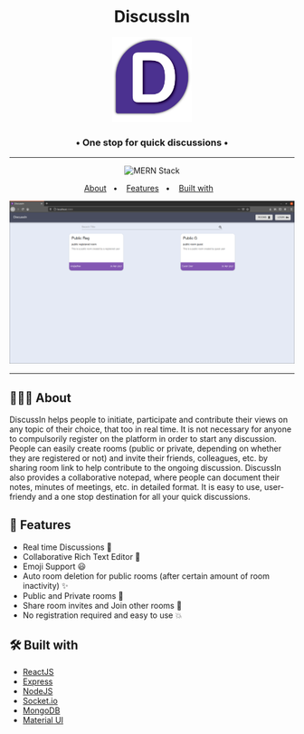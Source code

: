   <h1 align="center">
    DiscussIn
  </h1>
  
  <p align="center">
    <img src="./frontend/public/images/logo.png" height="150px" />
    <h3 align="center">
      &bull; One stop for quick discussions &bull; 
    </h3>
  </p>
  
  <hr />
  
<p align="center">
  <img alt="MERN Stack" src="https://img.shields.io/badge/TechStack-MERN-brightgreen">
</p>

  <p align="center">
  &nbsp;&nbsp;&nbsp;<a href="#-about">About</a>&nbsp;&nbsp;&nbsp;&bull;&nbsp;&nbsp;&nbsp;
  <a href="#-features">Features</a>&nbsp;&nbsp;&nbsp;&bull;&nbsp;&nbsp;&nbsp;
  <a href="#built-with">Built with</a>&nbsp;&nbsp;&nbsp;&nbsp;&nbsp;&nbsp;
</p>

<p align="center">
  <img src="./frontend/public/images/DashBoard.png"  />
</p>

<hr />

## 👨🏻‍💻 About

DiscussIn helps people to initiate, participate and contribute their views on any topic of their choice, that too in real time. It is not necessary for anyone to compulsorily register on the platform in order to start any discussion. People can easily create rooms (public or private, depending on whether they are registered or not) and invite their friends, colleagues, etc. by sharing room link to help contribute to the ongoing discussion. DiscussIn also provides a collaborative notepad, where people can document their notes, minutes of meetings, etc. in detailed format. It is easy to use, user-friendy and a one stop destination for all your quick discussions.

## 🌟 Features

-   Real time Discussions 💬
-   Collaborative Rich Text Editor 📝
-   Emoji Support 😃
-   Auto room deletion for public rooms (after certain amount of room inactivity) ✨
-   Public and Private rooms 🚪
-   Share room invites and Join other rooms 👥
-   No registration required and easy to use 💥

## 🛠️ Built with

-   <a href="https://reactjs.org/" target="_blank">ReactJS</a>
-   <a href="https://expressjs.com/" target="_blank">Express<a>
-   <a href="https://nodejs.org/en/" target="_blank">NodeJS</a>
-   <a href="https://socket.io/" target="_blank">Socket.io</a>
-   <a href="https://www.mongodb.com/" target="_blank">MongoDB</a>
-   <a href="https://material-ui.com/" target="_blank">Material UI</a>
